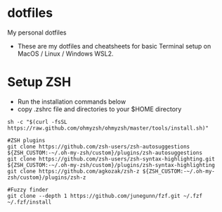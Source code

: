 # dotfiles
My personal dotfiles
- These are my dotfiles and cheatsheets for basic Terminal setup on MacOS / Linux / Windows WSL2.

# Setup ZSH
- Run the installation commands below
- copy .zshrc file and directories to your $HOME directory
```
sh -c "$(curl -fsSL https://raw.github.com/ohmyzsh/ohmyzsh/master/tools/install.sh)"

#ZSH plugins
git clone https://github.com/zsh-users/zsh-autosuggestions ${ZSH_CUSTOM:-~/.oh-my-zsh/custom}/plugins/zsh-autosuggestions
git clone https://github.com/zsh-users/zsh-syntax-highlighting.git ${ZSH_CUSTOM:-~/.oh-my-zsh/custom}/plugins/zsh-syntax-highlighting
git clone https://github.com/agkozak/zsh-z ${ZSH_CUSTOM:-~/.oh-my-zsh/custom}/plugins/zsh-z

#Fuzzy finder
git clone --depth 1 https://github.com/junegunn/fzf.git ~/.fzf
~/.fzf/install
```